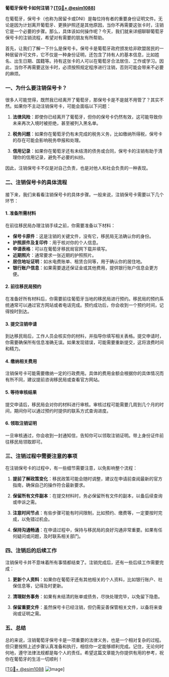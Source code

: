 **葡萄牙保号卡如何注销？[[TG💪+ @esim1088](https://t.me/s/esim1088)]**

在葡萄牙，保号卡（也称为居留卡或DNI）是每位持有者的重要身份证明文件。无论是因为计划离开葡萄牙、更换护照还是其他原因，当你不再需要这张卡时，注销它是一个必要的步骤。那么，具体该如何操作呢？今天，我们就来详细聊聊葡萄牙保号卡的注销流程，希望对有需要的朋友有所帮助。

首先，让我们了解一下什么是保号卡。保号卡是葡萄牙政府颁发给非欧盟居民的一种居留许可文件，它不仅是一种身份证明，还包含了持有人的基本信息，比如姓名、出生日期、国籍等。持有这张卡的人可以在葡萄牙合法居住、工作或学习。因此，当你不再需要这张卡时，必须按照规定程序进行注销，否则可能会带来不必要的麻烦。

### 一、为什么要注销保号卡？

很多人可能觉得，既然我已经离开了葡萄牙，那保号卡是不是就不用管了？其实不然。如果你不主动注销保号卡，可能会面临以下问题：

1. **法律风险**：即使你已经离开了葡萄牙，但你的保号卡仍然有效，这可能导致你未来再次入境时被拒绝，甚至被列入黑名单。
   
2. **税务问题**：如果你在葡萄牙仍有未完成的税务义务，比如缴纳所得税，保号卡的存在可能会影响税务申报和处理。

3. **信用记录**：如果你在葡萄牙还有未结清的债务或合同，保号卡的注销有助于清理你的信用记录，避免不必要的纠纷。

因此，注销保号卡不仅是对自己负责，也是对他人和社会负责的一种表现。

### 二、注销保号卡的具体流程

接下来，我们来看看注销保号卡的具体步骤。一般来说，注销保号卡需要以下几个环节：

#### 1. 准备所需材料

在前往移民局办理注销手续之前，你需要准备以下材料：

- **保号卡原件**：这是注销的关键文件，没有它，移民局无法确认你的身份。
- **护照原件及复印件**：用于核对你的个人信息。
- **申请表格**：可以在葡萄牙移民局官网下载并填写。
- **近期照片**：通常要求一张近期的护照照片。
- **居住地址证明**：如水电费账单、租赁合同等，用于确认你的居住地。
- **银行账户信息**：如果需要退还保证金或其他费用，提供银行账户信息会更方便。

#### 2. 前往移民局预约

在准备好所有材料后，你需要前往葡萄牙当地的移民局进行预约。移民局的预约系统通常可以通过官方网站或者电话完成。预约成功后，你会收到一个预约时间，记得按时到达。

#### 3. 提交注销申请

到达移民局后，工作人员会核实你的材料，并指导你填写相关表格。提交申请时，你需要确保所有信息准确无误。如果发现错误，可能需要重新提交，这将浪费时间和精力。

#### 4. 缴纳相关费用

注销保号卡可能需要缴纳一定的行政费用。具体的费用金额会根据你的具体情况而有所不同，建议提前咨询移民局或查看官方网站。

#### 5. 等待审核结果

提交申请后，移民局会对你的材料进行审核。审核过程可能需要几周到几个月的时间，期间你可以通过预约时提供的联系方式查询进度。

#### 6. 领取注销证明

一旦审核通过，你会收到一封通知信，告知你可以领取注销证明。带上身份证件前往移民局领取即可。

### 三、注销过程中需要注意的事项

在注销保号卡的过程中，有一些细节需要注意，以免影响整个流程：

1. **提前了解政策变化**：移民政策可能会随时调整，建议在申请前查阅最新的官方指南，确保自己的操作符合最新要求。

2. **保留所有文件副本**：在提交材料时，务必保留所有文件的副本，以备后续查询或申诉之需。

3. **注意时间节点**：有些步骤可能有时间限制，比如预约、缴费等，一定要按时完成，以免错过机会。

4. **保持沟通畅通**：在申请过程中，保持与移民局的良好沟通非常重要。如果有任何疑问或问题，及时联系相关部门。

### 四、注销后的后续工作

注销保号卡并不意味着所有事情都结束了。注销完成后，还有一些后续工作需要完成：

1. **更新个人资料**：如果你在葡萄牙还有其他相关的个人资料，比如银行账户、社保信息等，记得及时更新。

2. **清理财务事务**：如果有未结清的账单或债务，尽快处理完毕，以免留下隐患。

3. **保留重要文件**：虽然保号卡已经注销，但仍需妥善保管相关文件，以备将来查询或证明之需。

### 五、总结

总的来说，注销葡萄牙保号卡是一项重要的法律义务，也是一个相对复杂的过程。但只要按照上述步骤认真准备和执行，相信你一定能够顺利完成。记住，无论何时何地，遵守法律法规都是每个人的责任。希望这篇文章能为你提供有用的参考，祝你在葡萄牙的生活一切顺利！

[[TG💪+ @esim1088](https://t.me/s/esim1088) ![Image](https://i.postimg.cc/4NQfJmqS/Snipaste-2025-05-13-00-14-12.png)]
